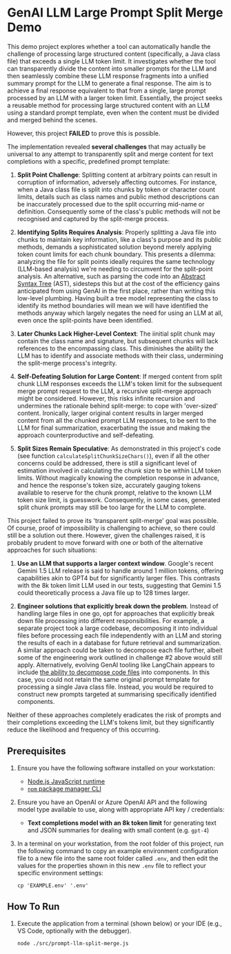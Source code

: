 # GenAI LLM Large Prompt Split Merge Demo

This demo project explores whether a tool can automatically handle the challenge of processing large structured content (specifically, a Java class file) that exceeds a single LLM token limit. It investigates whether the tool can transparently divide the content into smaller prompts for the LLM and then seamlessly combine these LLM response fragments into a unified summary prompt for the LLM to generate a final response. The aim is to achieve a final response equivalent to that from a single, large prompt processed by an LLM with a larger token limit. Essentially, the project seeks a reusable method for processing large structured content with an LLM using a standard prompt template, even when the content must be divided and merged behind the scenes.

However, this project **FAILED** to prove this is possible.

The implementation revealed **several challenges** that may actually be universal to any attempt to transparently split and merge content for text completions with a specific, predefined prompt template:

1. **Split Point Challenge**: Splitting content at arbitrary points can result in corruption of information, adversely affecting outcomes. For instance, when a Java class file is split into chunks by token or character count limits, details such as class names and public method descriptions can be inaccurately processed due to the split occurring mid-name or definition. Consequently some of the class's public methods will not be recognised and captured by the split-merge process.

1. **Identifying Splits Requires Analysis**: Properly splitting a Java file into chunks to maintain key information, like a class's purpose and its public methods, demands a sophisticated solution beyond merely applying token count limits for each chunk boundary. This presents a dilemma: analyzing the file for split points ideally requires the same technology (LLM-based analysis) we're needing to circumvent for the split-point analysis. An alternative, such as parsing the code into an [Abstract Syntax Tree](https://www.geeksforgeeks.org/abstract-syntax-tree-ast-in-java/) (AST), sidesteps this but at the cost of the efficiency gains anticipated from using GenAI in the first place, rather than writing this low-level plumbing. Having built a tree model representing the class to identify its method boundaries will mean we will have identified the methods anyway which largely negates the need for using an LLM at all, even once the split-points have been identified.

1. **Later Chunks Lack Higher-Level Context**: The iinitial split chunk may contain the class name and signature, but subsequent chunks will lack references to the encompassing class. This diminishes the ability the LLM has to identify and associate methods with their class, undermining the split-merge process's integrity.

1. **Self-Defeating Solution for Large Content**: If merged content from split chunk LLM responses exceeds the LLM's token limit for the subsequent merge prompt request to the LLM, a recursive split-merge approach might be considered. However, this risks infinite recursion and undermines the rationale behind split-merge: to cope with 'over-sized' content. Ironically, larger original content results in larger merged content from all the chunked prompt LLM responses, to be sent to the LLM for final summarization, exacerbating the issue and making the approach counterproductive and self-defeating.

1. **Split Sizes Remain Speculative**: As demonstrated in this project's code (see function `calculateSplitChunkSizeChars()`), even if all the other concerns could be addressed, there is still a significant level of estimation involved in calculating the chunk size to be within LLM token limits. Without magically knowing the completion response in advance, and hence the response's token size, accurately gauging tokens available to reserve for the chunk prompt, relative to the known LLM token size limit, is guesswork. Consequently, in some cases, generated split chunk prompts may still be too large for the LLM to complete.

This project failed to prove its 'transparent split-merge' goal was possible. Of course, proof of impossibility is challenging to achieve, so there could still be a solution out there. However, given the challenges raised, it is probably prudent to move forward with one or both of the alternative approaches for such situations:

1. **Use an LLM that supports a larger context window**. Google's recent Gemini 1.5 LLM release is said to handle around 1 million tokens, offering capabilities akin to GPT4 but for significantly larger files. This contrasts with the 8k token limit LLM used in our tests, suggesting that Gemini 1.5 could theoretically process a Java file up to 128 times larger.

1. **Engineer solutions that explicitly break down the problem**. Instead of handling large files in one go, opt for approaches that explicitly break down file processing into different responsibilities. For example, a separate project took a large codebase, decomposing it into individual files before processing each file independently with an LLM and storing the results of each in a database for future retrieval and summarization. A similar approach could be taken to decompose each file further, albeit some of the engineering work outlined in challenge #2 above would still apply. Alternatively, evolving GenAI tooling like LangChain appears to include [the ability to decompose code files](https://python.langchain.com/docs/modules/data_connection/document_transformers/code_splitter) into components. In this case, you could not retain the same original prompt template for processing a single Java class file. Instead, you would be required to construct new prompts targeted at summarising specifically identified components. 

Neither of these approaches completely eradicates the risk of prompts and their completions exceeding the LLM's tokens limit, but they significantly reduce the likelihood and frequency of this occurring.


## Prerequisites

1. Ensure you have the following software installed on your workstation:

    - [Node.js JavaScript runtime](https://nodejs.dev/en/download/package-manager/)
    - [`npm` package manager CLI](https://docs.npmjs.com/downloading-and-installing-node-js-and-npm)

1. Ensure you have an OpenAI or Azure OpenAI API and the following model type available to use, along with appropriate API key / credentials:

    -  __Text completions model with an 8k token limit__ for generating text and JSON summaries for dealing with small content (e.g. `gpt-4`)
    
1. In a terminal on your workstation, from the root folder of this project, run the following command to copy an example environment configuration file to a new file into the same root folder called `.env`, and then edit the values for the properties shown in this new `.env` file to reflect your specific environment settings:

    ```console
    cp 'EXAMPLE.env' '.env'
    ```


## How To Run

1. Execute the application from a terminal (shown below) or your IDE (e.g., VS Code, optionally with the debugger). 

    ```console
    node ./src/prompt-llm-split-merge.js
    ```
